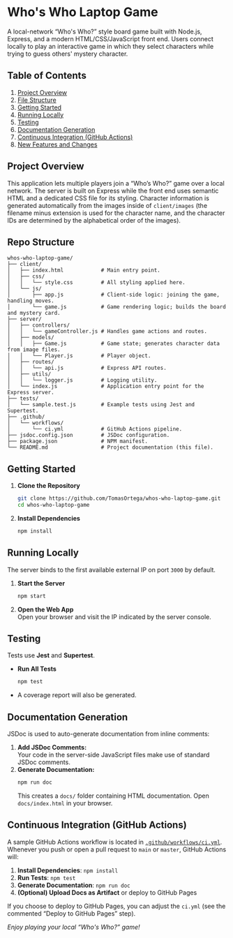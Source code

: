# Who's Who Laptop Game

A local-network “Who's Who?” style board game built with Node.js, Express, and a modern HTML/CSS/JavaScript front end. Users connect locally to play an interactive game in which they select characters while trying to guess others' mystery character.

## Table of Contents
1. [Project Overview](#project-overview)  
2. [File Structure](#file-structure)  
3. [Getting Started](#getting-started)  
4. [Running Locally](#running-locally)  
5. [Testing](#testing)  
6. [Documentation Generation](#documentation-generation)  
7. [Continuous Integration (GitHub Actions)](#continuous-integration-github-actions)  
8. [New Features and Changes](#new-features-and-changes)

## Project Overview

This application lets multiple players join a “Who’s Who?” game over a local network. The server is built on Express while the front end uses semantic HTML and a dedicated CSS file for its styling. Character information is generated automatically from the images inside of `client/images` (the filename minus extension is used for the character name, and the character IDs are determined by the alphabetical order of the images).

## Repo Structure

```
whos-who-laptop-game/
├── client/
│   ├── index.html            # Main entry point.
│   ├── css/
│   │   └── style.css         # All styling applied here.
│   └── js/
│       ├── app.js            # Client-side logic: joining the game, handling moves.
│       └── game.js           # Game rendering logic; builds the board and mystery card.
├── server/
│   ├── controllers/
│   │   └── gameController.js # Handles game actions and routes.
│   ├── models/
│   │   ├── Game.js           # Game state; generates character data from image files.
│   │   └── Player.js         # Player object.
│   ├── routes/
│   │   └── api.js            # Express API routes.
│   ├── utils/
│   │   └── logger.js         # Logging utility.
│   └── index.js              # Application entry point for the Express server.
├── tests/
│   └── sample.test.js        # Example tests using Jest and Supertest.
├── .github/
│   └── workflows/
│       └── ci.yml            # GitHub Actions pipeline.
├── jsdoc.config.json         # JSDoc configuration.
├── package.json              # NPM manifest.
└── README.md                 # Project documentation (this file).
```

## Getting Started

1. **Clone the Repository**  
   ```bash
   git clone https://github.com/TomasOrtega/whos-who-laptop-game.git
   cd whos-who-laptop-game
   ```
2. **Install Dependencies**  
   ```bash
   npm install
   ```

## Running Locally

The server binds to the first available external IP on port `3000` by default.

1. **Start the Server**  
   ```bash
   npm start
   ```
2. **Open the Web App**  
   Open your browser and visit the IP indicated by the server console.

## Testing

Tests use **Jest** and **Supertest**.
- **Run All Tests**  
  ```bash
  npm test
  ```
- A coverage report will also be generated.

## Documentation Generation

JSDoc is used to auto-generate documentation from inline comments:

1. **Add JSDoc Comments:**  
   Your code in the server-side JavaScript files make use of standard JSDoc comments.
2. **Generate Documentation:**  
   ```bash
   npm run doc
   ```
   This creates a `docs/` folder containing HTML documentation. Open `docs/index.html` in your browser.

## Continuous Integration (GitHub Actions)

A sample GitHub Actions workflow is located in [`.github/workflows/ci.yml`](.github/workflows/ci.yml). Whenever you push or open a pull request to `main` or `master`, GitHub Actions will:

1. **Install Dependencies**: `npm install`  
2. **Run Tests**: `npm test`  
3. **Generate Documentation**: `npm run doc`  
4. **(Optional) Upload Docs as Artifact** or deploy to GitHub Pages

If you choose to deploy to GitHub Pages, you can adjust the `ci.yml` (see the commented “Deploy to GitHub Pages” step).

_Enjoy playing your local “Who's Who?” game!_